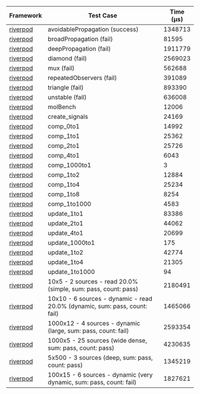 | Framework | Test Case | Time (μs) |
| --- | --- | --- |
| [riverpod](https://github.com/rrousselGit/riverpod) | avoidablePropagation (success) | 1348713 |
| [riverpod](https://github.com/rrousselGit/riverpod) | broadPropagation (fail) | 81595 |
| [riverpod](https://github.com/rrousselGit/riverpod) | deepPropagation (fail) | 1911779 |
| [riverpod](https://github.com/rrousselGit/riverpod) | diamond (fail) | 2569023 |
| [riverpod](https://github.com/rrousselGit/riverpod) | mux (fail) | 562688 |
| [riverpod](https://github.com/rrousselGit/riverpod) | repeatedObservers (fail) | 391089 |
| [riverpod](https://github.com/rrousselGit/riverpod) | triangle (fail) | 893390 |
| [riverpod](https://github.com/rrousselGit/riverpod) | unstable (fail) | 636008 |
| [riverpod](https://github.com/rrousselGit/riverpod) | molBench | 12006 |
| [riverpod](https://github.com/rrousselGit/riverpod) | create_signals | 24169 |
| [riverpod](https://github.com/rrousselGit/riverpod) | comp_0to1 | 14992 |
| [riverpod](https://github.com/rrousselGit/riverpod) | comp_1to1 | 25362 |
| [riverpod](https://github.com/rrousselGit/riverpod) | comp_2to1 | 25726 |
| [riverpod](https://github.com/rrousselGit/riverpod) | comp_4to1 | 6043 |
| [riverpod](https://github.com/rrousselGit/riverpod) | comp_1000to1 | 3 |
| [riverpod](https://github.com/rrousselGit/riverpod) | comp_1to2 | 12884 |
| [riverpod](https://github.com/rrousselGit/riverpod) | comp_1to4 | 25234 |
| [riverpod](https://github.com/rrousselGit/riverpod) | comp_1to8 | 8254 |
| [riverpod](https://github.com/rrousselGit/riverpod) | comp_1to1000 | 4583 |
| [riverpod](https://github.com/rrousselGit/riverpod) | update_1to1 | 83386 |
| [riverpod](https://github.com/rrousselGit/riverpod) | update_2to1 | 44062 |
| [riverpod](https://github.com/rrousselGit/riverpod) | update_4to1 | 20699 |
| [riverpod](https://github.com/rrousselGit/riverpod) | update_1000to1 | 175 |
| [riverpod](https://github.com/rrousselGit/riverpod) | update_1to2 | 42774 |
| [riverpod](https://github.com/rrousselGit/riverpod) | update_1to4 | 21305 |
| [riverpod](https://github.com/rrousselGit/riverpod) | update_1to1000 | 94 |
| [riverpod](https://github.com/rrousselGit/riverpod) | 10x5 - 2 sources - read 20.0% (simple, sum: pass, count: pass) | 2180491 |
| [riverpod](https://github.com/rrousselGit/riverpod) | 10x10 - 6 sources - dynamic - read 20.0% (dynamic, sum: pass, count: fail) | 1465066 |
| [riverpod](https://github.com/rrousselGit/riverpod) | 1000x12 - 4 sources - dynamic (large, sum: pass, count: fail) | 2593354 |
| [riverpod](https://github.com/rrousselGit/riverpod) | 1000x5 - 25 sources (wide dense, sum: pass, count: pass) | 4230635 |
| [riverpod](https://github.com/rrousselGit/riverpod) | 5x500 - 3 sources (deep, sum: pass, count: pass) | 1345219 |
| [riverpod](https://github.com/rrousselGit/riverpod) | 100x15 - 6 sources - dynamic (very dynamic, sum: pass, count: fail) | 1827621 |
